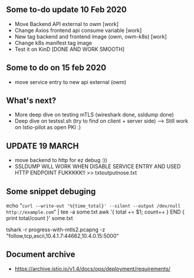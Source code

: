 ## Some to-do update 10 Feb 2020
- Move Backend API external to owm [work]
- Change Axios frontend api consume variable [work]
- New tag backend and frontend image (owm, owm-k8s) [work]
- Change k8s manifest tag image
- Test it on KinD [DONE AND WORK SMOOTH]

## Some to do on 15 feb 2020
- move service entry to new api external (owm)

## What's next?
- More deep dive on testing mTLS (wireshark done, ssldump done)
- Deep dive on testssl.sh (try to find on client + server side) --> Still work on Istio-pilot as open PKI :)


## UPDATE 19 MARCH
- move backend to http for ez debug :))
- SSLDUMP WILL WORK WHEN DISABLE SERVICE ENTRY AND USED HTTP ENDPOINT FUKKKKK!! >> txtoutputnose.txt

## Some snippet debuging

echo "`curl --write-out '%{time_total}' --silent --output /dev/null http://example.com`" | tee -a some.txt
awk '{ total += $1; count++ } END { print total/count }' some.txt

tshark -r progress-with-mtls2.pcapng -z "follow,tcp,ascii,10.4.1.7:44662,10.4.0.15:5000"

## Document archive 
- https://archive.istio.io/v1.4/docs/ops/deployment/requirements/



